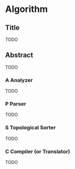 # Algorithm

## Title
TODO
## Abstract
TODO
### A Analyzer
TODO
### P Parser
TODO
### S Topological Sorter
TODO
### C Compiler (or Translator)
TODO